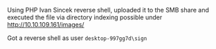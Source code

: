 Using PHP Ivan Sincek reverse shell, uploaded it to the SMB share and executed the file via directory indexing possible under http://10.10.109.161/images/

Got a reverse shell as user `desktop-997gg7d\sign`
